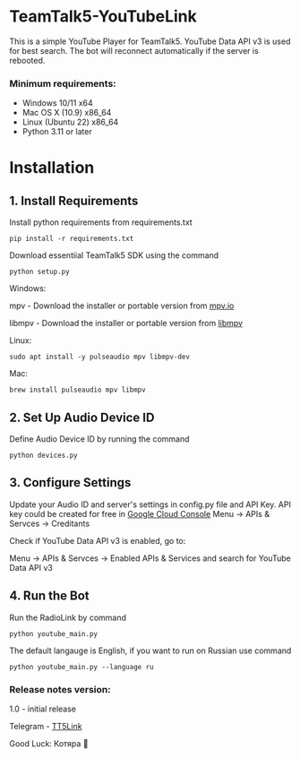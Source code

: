 # TeamTalk5-YouTubeLink
This is a simple YouTube Player for TeamTalk5. YouTube Data API v3 is used for best search. The bot will reconnect automatically if the server is rebooted.

### Minimum requirements:
* Windows 10/11       x64
* Mac OS X (10.9)     x86_64
* Linux (Ubuntu 22)   x86_64
* Python 3.11 or later

# Installation 

## 1. Install Requirements
Install python requirements from requirements.txt
```shell script
pip install -r requirements.txt
```
Download essentiial TeamTalk5 SDK using the command
```shell script
python setup.py
```
Windows:

mpv - Download the installer or portable version from <a href="https://mpv.io/installation/"> mpv.io</a>

libmpv - Download the installer or portable version from <a href="https://mpv.io/installation/"> libmpv </a>


Linux:
```shell script
sudo apt install -y pulseaudio mpv libmpv-dev
```
Mac:
```shell script
brew install pulseaudio mpv libmpv
```
## 2. Set Up Audio Device ID
Define Audio Device ID by running the command
```shell script
python devices.py
```

## 3. Configure Settings
Update your Audio ID and server's settings in config.py file and API Key.
API key could be created for free in <a href = "https://console.cloud.google.com/"> Google Cloud Console</a>
Menu -> APIs & Servces -> Creditants

Check if YouTube Data API v3 is enabled, go to:


Menu -> APIs & Servces -> Enabled APIs & Services
and search for YouTube Data API v3

## 4. Run the Bot
Run the RadioLink by command
```shell script
python youtube_main.py
```

The default langauge is English, if you want to run on Russian use command
```shell script
python youtube_main.py --language ru
```

### Release notes version:
1.0 - initial release

Telegram - <a href="https://t.me/TT5Link"> TT5Link</a>

Good Luck:
Котяра 🐾

